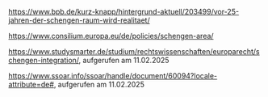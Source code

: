 
https://www.bpb.de/kurz-knapp/hintergrund-aktuell/203499/vor-25-jahren-der-schengen-raum-wird-realitaet/

https://www.consilium.europa.eu/de/policies/schengen-area/ 


https://www.studysmarter.de/studium/rechtswissenschaften/europarecht/schengen-integration/, aufgerufen am 11.02.2025

https://www.ssoar.info/ssoar/handle/document/60094?locale-attribute=de#, aufgerufen am 11.02.2025

